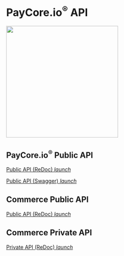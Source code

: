 # PayCore.io<sup>®</sup> API

<img src="../images/paycore_global.svg" width="300"> 

## PayCore.io<sup>®</sup> Public API 


<a href = "https://apidoc.paycore.io/" target="_blank" rel="noopener">  Public API (ReDoc) <i class="md-icon">launch</i></a>

<a href = "https://swagger.paycore.io/" target="_blank" rel="noopener"> Public API (Swagger) <i class="md-icon">launch</i></a>


## Commerce Public API



<a href = "https://apidoc.paycore.io/commerce-public/" target="_blank" rel="noopener"> Public API (ReDoc) <i class="md-icon">launch</i></a>

## Commerce Private API


<a href = "https://apidoc.paycore.io/commerce/" target="_blank" rel="noopener"> Private API (ReDoc) <i class="md-icon">launch</i></a>